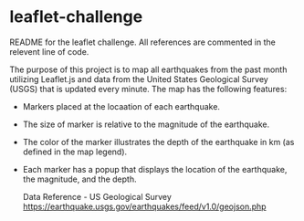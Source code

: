 # leaflet-challenge

README for the leaflet challenge. All references are commented in the relevent line of code.

The purpose of this project is to map all earthquakes from the past month utilizing Leaflet.js and data from the United States Geological Survey (USGS) that is updated every minute. The map has the following features:

- Markers placed at the locaation of each earthquake.
- The size of marker is relative to the magnitude of the earthquake.
- The color of the marker illustrates the depth of the earthquake in km (as defined in the map legend).
- Each marker has a popup that displays the location of the earthquake, the magnitude, and the depth.

  Data Reference - US Geological Survey
  https://earthquake.usgs.gov/earthquakes/feed/v1.0/geojson.php
